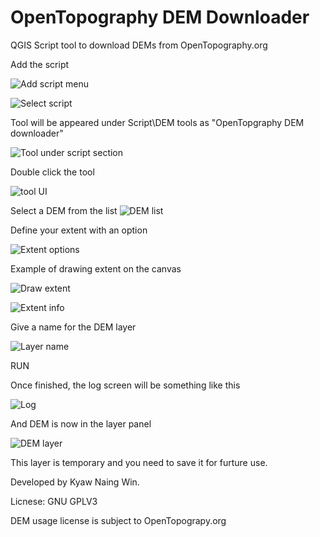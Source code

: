 # OpenTopography DEM Downloader
 QGIS Script tool to download DEMs from OpenTopography.org
 
 Add the script

![Add script menu](images/Image01.png)

![Select script](images/Image02.png)

Tool will be appeared under Script\DEM tools as "OpenTopgraphy DEM downloader"

![Tool under script section](images/Image03.png)

Double click the tool

![tool UI](images/Image04.png)

Select a DEM from the list
![DEM list](images/Image05.png)

Define your extent with an option

![Extent options](images/Image06.png)

Example of drawing extent on the canvas

![Draw extent](images/Image07.png)

![Extent info](images/Image08.png)

Give a name for the DEM layer

![Layer name](images/Image09.png)

RUN

Once finished, the log screen will be something like this

![Log](images/Image10.png)

And DEM is now in the layer panel

![DEM layer](images/Image11.png)

This layer is temporary and you need to save it for furture use.


Developed by Kyaw Naing Win.

Licnese: GNU GPLV3

DEM usage license is subject to OpenTopograpy.org
